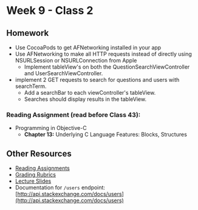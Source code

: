 # Week 9 - Class 2
## Homework
* Use CocoaPods to get AFNetworking installed in your app
* Use AFNetworking to make all HTTP requests instead of directly using NSURLSession or NSURLConnection from Apple
  * Implement tableView's on both the QuestionSearchViewController and UserSearchViewController.
* implement 2 GET requests to search for questions and users with searchTerm.
  * Add a searchBar to each viewController's tableView.
  * Searches should display results in the tableView.

### Reading Assignment (read **before** Class 43):
* Programming in Objective-C
  * **Chapter 13:** Underlying C Language Features: Blocks, Structures


## Other Resources
* [Reading Assignments](../../Resources/ra-grading-standard/)
* [Grading Rubrics](../../Resources/)
* [Lecture Slides](https://www.icloud.com/keynote/0005bZ5p2V9hNHM9kWaMEr8mA#Week9_Day2)
* Documentation for `/users` endpoint: [http://api.stackexchange.com/docs/users](http://api.stackexchange.com/docs/users)
